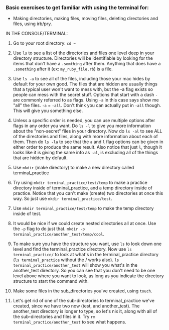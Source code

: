 ### Basic exercises to get familiar with using the terminal for:
- Making directories, making files, moving files, deleting directories and files, 
  using irb/pry.

IN THE CONSOLE/TERMINAL:

1. Go to your root directory: `cd ~`

2. Use `ls` to see a list of the directories and files one level deep in 
   your directory structure. Directories will be identifiable by looking 
   for the items that don't have a `.somthing` after them. Anything that
   does have a `.something` after it (ex: `my_ruby_file.rb`) is a file. 
    
3. Use `ls -a` to see all of the files, including those your mac hides by 
   default for your own good. The files that are hidden are usually things 
   that a typical user won't want to mess with, but the -a flag exists so 
   people can mess with the secret stuff. Options that start with a dash `-`
   are commonly referred to as flags. Using `-a` in this case says show me 
   "all" the files. `-a` = `-all`. Don't think you can actually put in `-all` 
   though. This will give you something else.
   
4. Unless a specific order is needed, you can use multiple options after flags 
   in any order you want. Do `ls -l` to give you more information about the 
   "non-secret" files in your directory. Now do `ls -al` to see ALL of the 
   directories and files, along with more information about each of them. 
   Then do `ls -la` to see that the `a` and `l` flag options can be given 
   in either order to produce the same result. Also notice that just `l`, 
   though it looks like it is giving the same info as `-al`, is excluding all 
   of the things that are hidden by default.
   
5. Use `mkdir` (make directory) to make a new directory called terminal_practice

6. Try using `mkdir terminal_practice/test/temp` to make a practice directory inside
   of terminal_practice, and a temp directory inside of practice. Notice that you can't make 
   (create) two directories at once this way. So just use `mkdir terminal_practice/test`.

7. Use `mkdir terminal_practice/test/temp` to make the temp directory inside of test.

8. It would be nice if we could create nested directories all at once. Use the `-p` flag 
   to do just that. `mkdir -p terminal_practice/another_test/temp/cool`.

9. To make sure you have the structure you want, use `ls` to look down one level and find the 
   terminal_practice directory. Now use `ls terminal_practice/` to look at what's in the 
   terminal_practice directory (`ls terminal_practice` without the / works also).
   `ls terminal_practice/another_test` will show you what's in the another_test directory. So you 
   can see that you don't need to be one level above where you want to look, as long as you indicate 
   the directory structure to start the command with. 
  
10. Make some files in the sub_directories you've created, using `touch`.
   
11. Let's get rid of one of the sub-directories to terminal_practice we've created, since we have
    two now (test, and another_test). The another_test directory is longer to type, so let's nix it, 
    along with all of the sub-directories and files in it. Try `rm terminal_practice/another_test`
    to see what happens. 
   
